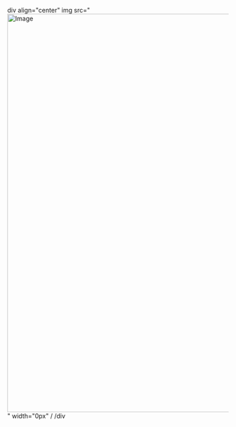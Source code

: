 div align="center"
img src="<img width="1904" height="906" alt="Image" src="https://github.com/user-attachments/assets/9e65be8a-7c0b-4a5b-a6b6-a2376039e810" />" width="0px" /
/div


